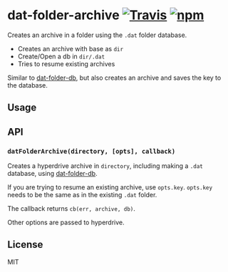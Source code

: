# dat-folder-archive [![Travis](https://img.shields.io/travis/joehand/dat-folder-archive.svg?style=flat-square)](https://travis-ci.org/joehand/dat-folder-archive) [![npm](https://img.shields.io/npm/v/dat-folder-archive.svg?style=flat-square)](https://npmjs.org/package/dat-folder-archive)

Creates an archive in a folder using the `.dat` folder database.

* Creates an archive with base as `dir`
* Create/Open a db in `dir/.dat`
* Tries to resume existing archives

Similar to [dat-folder-db](https://github.com/joehand/dat-folder-db), but also creates an archive and saves the key to the database.

## Usage

## API

### `datFolderArchive(directory, [opts], callback)`

Creates a hyperdrive archive in `directory`, including making a `.dat` database, using [dat-folder-db](https://github.com/joehand/dat-folder-db).

If you are trying to resume an existing archive, use `opts.key`. `opts.key` needs to be the same as in the existing `.dat` folder.

The callback returns `cb(err, archive, db)`.

Other options are passed to hyperdrive.

## License 

MIT
